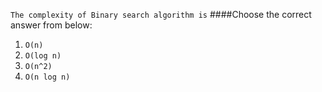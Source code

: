 ```The complexity of Binary search algorithm is```
####Choose the correct answer from below:
1. ```O(n)```
2. ```O(log n)```
3. ```O(n^2)```
4. ```O(n log n)```